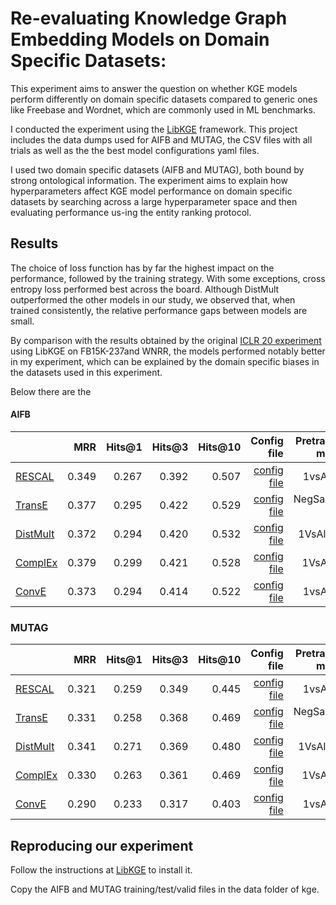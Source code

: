 # Re-evaluating Knowledge Graph Embedding Models on Domain Specific Datasets:

This experiment aims to answer the question on whether KGE models perform differently on domain specific datasets compared to generic ones like Freebase and Wordnet, which are commonly used in ML benchmarks.

I conducted the experiment using the [LibKGE](https://github.com/uma-pi1/kge) framework. This project includes the data dumps used for AIFB and MUTAG, the CSV files with all trials as well as the the best model configurations yaml files.

I used  two  domain  specific  datasets  (AIFB and  MUTAG),  both  bound  by  strong  ontological  information.  The experiment aims to  explain how hyperparameters affect KGE model performance on domain specific datasets by searching across a large hyperparameter space and then evaluating performance us-ing the entity ranking protocol.  

## Results
The choice of loss function has by far the highest impact on the performance, followed by the training strategy.  With some exceptions, cross entropy loss performed best across the board.  Although DistMult  outperformed  the  other  models  in  our  study,  we  observed  that,  when  trained consistently,  the  relative  performance  gaps  between  models  are  small. 

 By comparison with the results obtained by the original  [ICLR 20 experiment](https://github.com/uma-pi1/kge-iclr20) using LibKGE on FB15K-237and WNRR, the models performed notably better in my experiment, which can be explained by the domain specific biases in the datasets  used in this experiment.

Below there are the 

#### AIFB

|                                                                                                       |   MRR | Hits@1 | Hits@3 | Hits@10 |                                                                                      Config file |                                                                              Pretrained model |
|-------------------------------------------------------------------------------------------------------|------:|-------:|-------:|--------:|-------------------------------------------------------------------------------------------------:|----------------------------------------------------------------------------------------------:|
| [RESCAL](http://www.icml-2011.org/papers/438_icmlpaper.pdf)                                           | 0.349 |  0.267 |  0.392 |   0.507 |   [config file](https://github.com/Vixci/bachelor/blob/master/best_models/aifb/aifb_aifb-rescal-config-checkpoint_best.yaml) |    1vsAll-kl |
| [TransE](https://papers.nips.cc/paper/5071-translating-embeddings-for-modeling-multi-relational-data) | 0.377 |  0.295 |  0.422 |   0.529 |   [config file](https://github.com/Vixci/bachelor/blob/master/best_models/aifb/aifb_aifb-transe-config-checkpoint_best.yaml) |   NegSamp-kl |
[DistMult](https://www.microsoft.com/en-us/research/wp-content/uploads/2016/02/ICLR2015_updated.pdf)  | 0.372 |  0.294 |  0.420 |   0.532 | [config file](https://github.com/Vixci/bachelor/blob/master/best_models/aifb/aifb_aifb-distmult-config-checkpoint_best.yaml) | 1VsAll-kl] |
| [ComplEx](http://proceedings.mlr.press/v48/trouillon16.pdf)                                           | 0.379 |  0.299 |  0.421 |   0.528 |  [config file](https://github.com/Vixci/bachelor/blob/master/best_models/aifb/aifb_aifb-complex-config-checkpoint_best.yaml) |  1VsAll-kl |
| [ConvE](https://arxiv.org/abs/1707.01476)                                                             | 0.373 |  0.294 |  0.414 |   0.522 |    [config file](https://github.com/Vixci/bachelor/blob/master/best_models/aifb/aifb_aifb-conve-config-checkpoint_best.yaml) |     1vsAll-kl |

### MUTAG

|                                                                                                       |   MRR | Hits@1 | Hits@3 | Hits@10 |                                                                                      Config file |                                                                              Pretrained model |
|-------------------------------------------------------------------------------------------------------|------:|-------:|-------:|--------:|-------------------------------------------------------------------------------------------------:|----------------------------------------------------------------------------------------------:|
| [RESCAL](http://www.icml-2011.org/papers/438_icmlpaper.pdf)                                           | 0.321 |  0.259 |  0.349 |   0.445 |   [config file](https://github.com/Vixci/bachelor/blob/master/best_models/aifb/aifb_aifb-rescal-config-checkpoint_best.yaml) |    1vsAll-kl |
| [TransE](https://papers.nips.cc/paper/5071-translating-embeddings-for-modeling-multi-relational-data) | 0.331 |  0.258 |  0.368 |   0.469 |   [config file](https://github.com/Vixci/bachelor/blob/master/best_models/aifb/aifb_aifb-transe-config-checkpoint_best.yaml) |   NegSamp-kl |
[DistMult](https://www.microsoft.com/en-us/research/wp-content/uploads/2016/02/ICLR2015_updated.pdf)  | 0.341 |  0.271 |  0.369 |   0.480 | [config file](https://github.com/Vixci/bachelor/blob/master/best_models/aifb/aifb_aifb-distmult-config-checkpoint_best.yaml) | 1VsAll-kl] |
| [ComplEx](http://proceedings.mlr.press/v48/trouillon16.pdf)                                           | 0.330 |  0.263 |  0.361 |   0.469 |  [config file](https://github.com/Vixci/bachelor/blob/master/best_models/aifb/aifb_aifb-complex-config-checkpoint_best.yaml) |  1VsAll-kl |
| [ConvE](https://arxiv.org/abs/1707.01476)                                                             | 0.290 |  0.233 |  0.317 |   0.403 |    [config file](https://github.com/Vixci/bachelor/blob/master/best_models/aifb/aifb_aifb-conve-config-checkpoint_best.yaml) |     1vsAll-kl |

## Reproducing our experiment
Follow the instructions at [LibKGE](https://github.com/uma-pi1/kge) to install it.

Copy the AIFB and MUTAG training/test/valid files in the data folder of kge.
